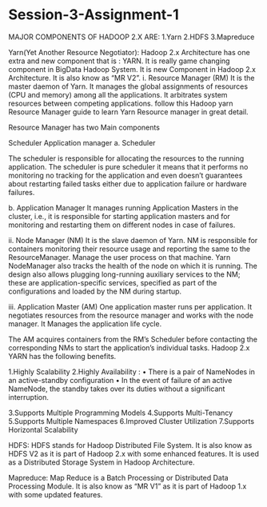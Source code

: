 # Session-3-Assignment-1
MAJOR COMPONENTS OF HADOOP 2.X ARE: 1.Yarn 2.HDFS 3.Mapreduce

Yarn(Yet Another Resource Negotiator): Hadoop 2.x Architecture has one extra and new component that is : YARN. It is really game changing component in BigData Hadoop System. It is new Component in Hadoop 2.x Architecture. It is also know as “MR V2”.
i. Resource Manager (RM)
It is the master daemon of Yarn. It manages the global assignments of resources (CPU and memory) among all the applications. It arbitrates system resources between competing applications. follow this Hadoop yarn Resource Manager guide to learn Yarn Resource manager in great detail.

Resource Manager has two Main components

Scheduler
Application manager
a. Scheduler

The scheduler is responsible for allocating the resources to the running application. The scheduler is pure scheduler it means that it performs no monitoring no tracking for the application and even doesn’t guarantees about restarting failed tasks either due to application failure or hardware failures.

b. Application Manager
It manages running Application Masters in the cluster, i.e., it is responsible for starting application masters and for monitoring and restarting them on different nodes in case of failures.

ii. Node Manager (NM)
It is the slave daemon of Yarn. NM is responsible for containers monitoring their resource usage and reporting the same to the ResourceManager. Manage the user process on that machine. Yarn NodeManager also tracks the health of the node on which it is running. The design also allows plugging long-running auxiliary services to the NM; these are application-specific services, specified as part of the configurations and loaded by the NM during startup.

iii. Application Master (AM)
One application master runs per application. It negotiates resources from the resource manager and works with the node manager. It Manages the application life cycle.

The AM acquires containers from the RM’s Scheduler before contacting the corresponding NMs to start the application’s individual tasks.
Hadoop 2.x YARN has the following benefits.

1.Highly Scalability 2.Highly Availability : • There is a pair of NameNodes in an active-standby configuration • In the event of failure of an active NameNode, the standby takes over its duties without a significant interruption.

3.Supports Multiple Programming Models 4.Supports Multi-Tenancy 5.Supports Multiple Namespaces 6.Improved Cluster Utilization 7.Supports Horizontal Scalability

HDFS: HDFS stands for Hadoop Distributed File System. It is also know as HDFS V2 as it is part of Hadoop 2.x with some enhanced features. It is used as a Distributed Storage System in Hadoop Architecture.

Mapreduce: Map Reduce is a Batch Processing or Distributed Data Processing Module. It is also know as “MR V1” as it is part of Hadoop 1.x with some updated features.
